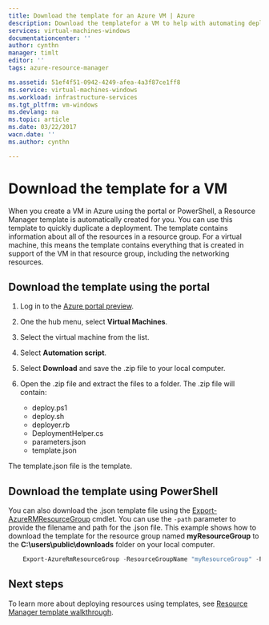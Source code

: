 ```yaml
---
title: Download the template for an Azure VM | Azure
description: Download the templatefor a VM to help with automating deployments in the Resource Manager deployment model
services: virtual-machines-windows
documentationcenter: ''
author: cynthn
manager: timlt
editor: ''
tags: azure-resource-manager

ms.assetid: 51ef4f51-0942-4249-afea-4a3f87ce1ff8
ms.service: virtual-machines-windows
ms.workload: infrastructure-services
ms.tgt_pltfrm: vm-windows
ms.devlang: na
ms.topic: article
ms.date: 03/22/2017
wacn.date: ''
ms.author: cynthn

---
```

# Download the template for a VM
When you create a VM in Azure using the portal or PowerShell, a Resource Manager template is automatically created for you. You can use this template to quickly duplicate a deployment. The template contains information about all of the resources in a resource group. For a virtual machine, this means the template contains everything that is created in support of the VM in that resource group, including the networking resources.

## Download the template using the portal
1. Log in to the [Azure portal preview](https://portal.azure.cn/).
2. One the hub menu, select **Virtual Machines**.
3. Select the virtual machine from the list.
4. Select **Automation script**.
5. Select **Download** and save the .zip file to your local computer.
6. Open the .zip file and extract the files to a folder. The .zip file will contain:

    * deploy.ps1
    * deploy.sh 
    * deployer.rb
    * DeploymentHelper.cs
    * parameters.json
    * template.json

The template.json file is the template.

## Download the template using PowerShell
You can also download the .json template file using the [Export-AzureRMResourceGroup](https://msdn.microsoft.com/library/mt715427.aspx) cmdlet. You can use the `-path` parameter to provide the filename and path for the .json file. This example shows how to download the template for the resource group named **myResourceGroup** to the **C:\users\public\downloads** folder on your local computer.

```powershell
    Export-AzureRmResourceGroup -ResourceGroupName "myResourceGroup" -Path "C:\users\public\downloads"
```

## Next steps
To learn more about deploying resources using templates, see [Resource Manager template walkthrough](../../azure-resource-manager/resource-manager-template-walkthrough.md).
